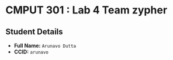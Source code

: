 # CMPUT 301 : Lab 4 Team zypher

## Student Details

- **Full Name:** `Arunavo Dutta`
- **CCID:** `arunavo`
